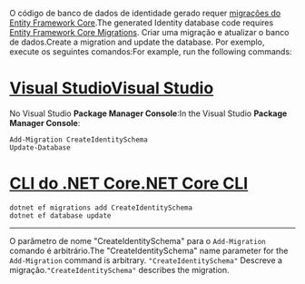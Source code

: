 <span data-ttu-id="c79f0-101">O código de banco de dados de identidade gerado requer [migrações do Entity Framework Core](/ef/core/managing-schemas/migrations/).</span><span class="sxs-lookup"><span data-stu-id="c79f0-101">The generated Identity database code requires [Entity Framework Core Migrations](/ef/core/managing-schemas/migrations/).</span></span> <span data-ttu-id="c79f0-102">Criar uma migração e atualizar o banco de dados.</span><span class="sxs-lookup"><span data-stu-id="c79f0-102">Create a migration and update the database.</span></span> <span data-ttu-id="c79f0-103">Por exemplo, execute os seguintes comandos:</span><span class="sxs-lookup"><span data-stu-id="c79f0-103">For example, run the following commands:</span></span>

# <a name="visual-studiotabvisual-studio"></a>[<span data-ttu-id="c79f0-104">Visual Studio</span><span class="sxs-lookup"><span data-stu-id="c79f0-104">Visual Studio</span></span>](#tab/visual-studio)

<span data-ttu-id="c79f0-105">No Visual Studio **Package Manager Console**:</span><span class="sxs-lookup"><span data-stu-id="c79f0-105">In the Visual Studio **Package Manager Console**:</span></span>

```PMC
Add-Migration CreateIdentitySchema
Update-Database
```

# <a name="net-core-clitabnetcore-cli"></a>[<span data-ttu-id="c79f0-106">CLI do .NET Core</span><span class="sxs-lookup"><span data-stu-id="c79f0-106">.NET Core CLI</span></span>](#tab/netcore-cli)

```cli
dotnet ef migrations add CreateIdentitySchema
dotnet ef database update
```

------

<span data-ttu-id="c79f0-107">O parâmetro de nome "CreateIdentitySchema" para o `Add-Migration` comando é arbitrário.</span><span class="sxs-lookup"><span data-stu-id="c79f0-107">The "CreateIdentitySchema" name parameter for the `Add-Migration` command is arbitrary.</span></span> <span data-ttu-id="c79f0-108">`"CreateIdentitySchema"` Descreve a migração.</span><span class="sxs-lookup"><span data-stu-id="c79f0-108">`"CreateIdentitySchema"` describes the migration.</span></span>
